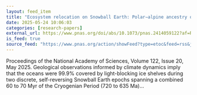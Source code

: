 ```yaml
---
layout: feed_item
title: "Ecosystem relocation on Snowball Earth: Polar−alpine ancestry of the extant surface biosphere?"
date: 2025-05-24 10:06:03
categories: [research-papers]
external_url: https://www.pnas.org/doi/abs/10.1073/pnas.2414059122?af=R
is_feed: true
source_feed: "https://www.pnas.org/action/showFeed?type=etoc&feed=rss&jc=pnas"
---
```


Proceedings of the National Academy of Sciences, Volume 122, Issue 20, May 2025. Geological observations informed by climate dynamics imply that the oceans were 99.9% covered by light-blocking ice shelves during two discrete, self-reversing Snowball Earth epochs spanning a combined 60 to 70 Myr of the Cryogenian Period (720 to 635 Ma)...
